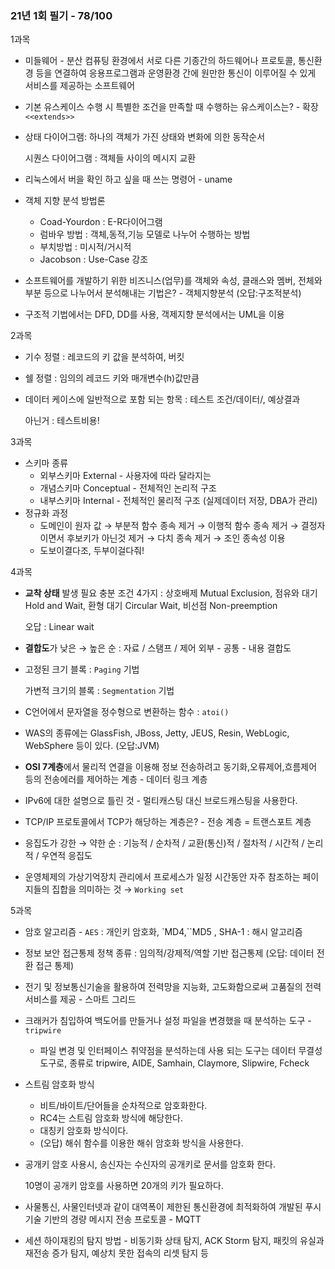 ### 21년 1회 필기 - 78/100

1과목

- 미들웨어 - 분산 컴퓨팅 환경에서 서로 다른 기종간의 하드웨어나 프로토콜, 통신환경 등을 연결하여 응용프로그램과 운영환경 간에 원만한 통신이 이루어질 수 있게 서비스를 제공하는 소프트웨어
- 기본 유스케이스 수행 시 특별한 조건을 만족할 때 수행하는 유스케이스는? - 확장 `<<extends>>`
- 상태 다이어그램: 하나의 객체가 가진 상태와 변화에 의한 동작순서

  시퀀스 다이어그램 : 객체들 사이의 메시지 교환

- 리눅스에서 버을 확인 하고 싶을 때 쓰는 명령어 - uname
- 객체 지향 분석 방법론
    - Coad-Yourdon : E-R다이어그램
    - 럼바우 방법 : 객체,동적,기능 모델로 나누어 수행하는 방법
    - 부치방법 : 미시적/거시적
    - Jacobson : Use-Case 강조
- 소프트웨어를 개발하기 위한 비즈니스(업무)를 객체와 속성, 클래스와 멤버, 전체와 부분 등으로 나누어서 분석해내는 기법은? - 객체지향분석 (오답:구조적분석)
- 구조적 기법에서는 DFD, DD를 사용, 객제지향 분석에서는 UML을 이용

2과목

- 기수 정렬 : 레코드의 키 값을 분석하여, 버킷
- 쉘 정렬 : 임의의 레코드 키와 매개변수(h)값만큼
- 데이터 케이스에 일반적으로 포함 되는 항목 : 테스트 조건/데이터/, 예상결과

  아닌거 : 테스트비용!


3과목

- 스키마 종류
    - 외부스키마 External - 사용자에 따라 달라지는
    - 개념스키마 Conceptual - 전체적인 논리적 구조
    - 내부스키마 Internal - 전체적인 물리적 구조 (실제데이터 저장, DBA가 관리)
- 정규화 과정
    - 도메인이 원자 값 → 부분적 함수 종속 제거 → 이행적 함수 종속 제거 → 결정자이면서 후보키가 아닌것 제거 → 다치 종속 제거 → 조인 종속성 이용
    - 도보이결다조, 두부이걸다줘!

4과목

- **교착 상태** 발생 필요 충분 조건 4가지 : 상호배제 Mutual Exclusion, 점유와 대기 Hold and Wait, 환형 대기 Circular Wait, 비선점 Non-preemption

  오답 : Linear wait

- **결합도**가 낮은 → 높은 순 : 자료 / 스탬프 / 제어  외부 - 공통 - 내용 결합도
- 고정된 크기 블록 :  `Paging` 기법

  가변적 크기의 블록 : `Segmentation`  기법

- C언어에서 문자열을 정수형으로 변환하는 함수 : `atoi()`
- WAS의 종류에는 GlassFish, JBoss, Jetty, JEUS, Resin, WebLogic, WebSphere 등이 있다. (오답:JVM)
- **OSI 7계층**에서 물리적 연결을 이용해 정보 전송하려고 동기화,오류제어,흐름제어 등의 전송에러를 제어하는 계층 - 데이터 링크 계층
- IPv6에 대한 설명으로 틀린 것 - 멀티캐스팅 대신 브로드캐스팅을 사용한다.
- TCP/IP 프로토콜에서 TCP가 해당하는 계층은? - 전송 계층 = 트랜스포트 계층
- 응집도가 강한 → 약한 순 : 기능적 / 순차적 / 교환(통신)적 / 절차적 / 시간적 / 논리적 / 우연적 응집도
- 운영체제의 가상기억장치 관리에서 프로세스가 일정 시간동안 자주 참조하는 페이지들의 집합을 의미하는 것 → `Working set`

5과목

- 암호 알고리즘 -  `AES` : 개인키 암호화, `MD4,``MD5 , SHA-1  : 해시 알고리즘
- 정보 보안 접근통제 정책 종류 : 임의적/강제적/역할 기반 접근통제 (오답: 데이터 전환 접근 통제)
- 전기 및 정보통신기술을 활용하여 전력망을 지능화, 고도화함으로써 고품질의 전력서비스를 제공 - 스마트 그리드
- 크래커가 침입하여 백도어를 만들거나 설정 파일을 변경했을 때 분석하는 도구 - `tripwire`
    - 파일 변경 및 인터페이스 취약점을 분석하는데 사용 되는 도구는 데이터 무결성 도구로, 종류로 tripwire, AIDE, Samhain, Claymore, Slipwire, Fcheck
- 스트림 암호화 방식
    - 비트/바이트/단어들을 순차적으로 암호화한다.
    - RC4는 스트림 암호화 방식에 해당한다.
    - 대칭키 암호화 방식이다.
    - (오답) 해쉬 함수를 이용한 해쉬 암호화 방식을 사용한다.
- 공개키 암호 사용시, 송신자는 수신자의 공개키로 문서를 암호화 한다.

  10명이 공개키 암호를 사용하면 20개의 키가 필요하다.

- 사물통신, 사물인터넷과 같이 대역폭이 제한된 통신환경에 최적화하여 개발된 푸시기술 기반의 경량 메시지 전송 프로토콜 - MQTT
- 세션 하이재킹의 탐지 방법 - 비동기화 상태 탐지, ACK Storm 탐지, 패킷의 유실과 재전송 증가 탐지, 예상치 못한 접속의 리셋 탐지 등